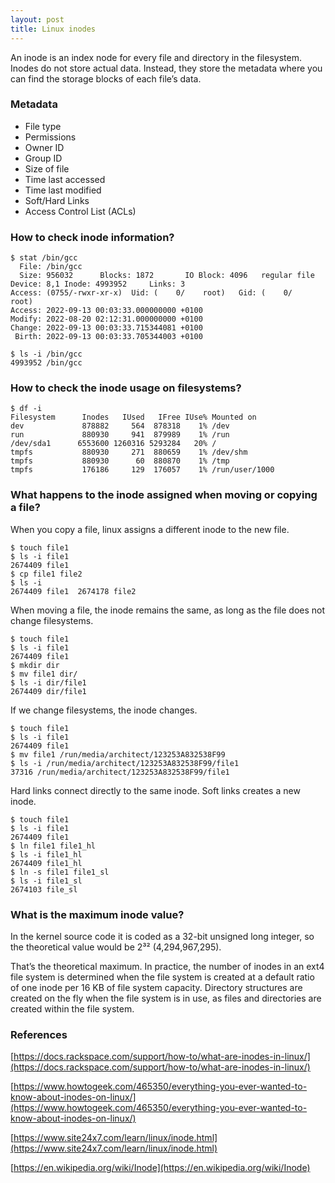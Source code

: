 ```yaml
---
layout: post
title: Linux inodes
---
```

An inode is an index node for every file and directory in the filesystem. Inodes do not store actual data. Instead, they store the metadata where you can find the storage blocks of each file’s data.

### Metadata

- File type
- Permissions
- Owner ID
- Group ID
- Size of file
- Time last accessed
- Time last modified
- Soft/Hard Links
- Access Control List (ACLs)

### How to check inode information?

```
$ stat /bin/gcc
  File: /bin/gcc
  Size: 956032    	Blocks: 1872       IO Block: 4096   regular file
Device: 8,1	Inode: 4993952     Links: 3
Access: (0755/-rwxr-xr-x)  Uid: (    0/    root)   Gid: (    0/    root)
Access: 2022-09-13 00:03:33.000000000 +0100
Modify: 2022-08-20 02:12:31.000000000 +0100
Change: 2022-09-13 00:03:33.715344081 +0100
 Birth: 2022-09-13 00:03:33.705344003 +0100

$ ls -i /bin/gcc
4993952 /bin/gcc
```

### How to check the inode usage on filesystems?

```
$ df -i
Filesystem      Inodes   IUsed   IFree IUse% Mounted on
dev             878882     564  878318    1% /dev
run             880930     941  879989    1% /run
/dev/sda1      6553600 1260316 5293284   20% /
tmpfs           880930     271  880659    1% /dev/shm
tmpfs           880930      60  880870    1% /tmp
tmpfs           176186     129  176057    1% /run/user/1000
```

### What happens to the inode assigned when moving or copying a file?

When you copy a file, linux assigns a different inode to the new file.

```
$ touch file1
$ ls -i file1
2674409 file1
$ cp file1 file2
$ ls -i
2674409 file1  2674178 file2
```

When moving a file, the inode remains the same, as long as the file does not change filesystems.

```
$ touch file1
$ ls -i file1
2674409 file1
$ mkdir dir
$ mv file1 dir/
$ ls -i dir/file1
2674409 dir/file1
```

If we change filesystems, the inode changes.

```
$ touch file1
$ ls -i file1
2674409 file1
$ mv file1 /run/media/architect/123253A832538F99
$ ls -i /run/media/architect/123253A832538F99/file1
37316 /run/media/architect/123253A832538F99/file1
```

Hard links connect directly to the same inode. Soft links creates a new inode.

```
$ touch file1
$ ls -i file1
2674409 file1
$ ln file1 file1_hl
$ ls -i file1_hl
2674409 file1_hl
$ ln -s file1 file1_sl
$ ls -i file1_sl
2674103 file_sl
```

### What is the maximum inode value?

In the kernel source code it is coded as a 32-bit unsigned long integer, so the theoretical value would be 2³² (4,294,967,295).

That’s the theoretical maximum. In practice, the number of inodes in an ext4 file system is determined when the file system is created at a default ratio of one inode per 16 KB of file system capacity. Directory structures are created on the fly when the file system is in use, as files and directories are created within the file system.

### References

[https://docs.rackspace.com/support/how-to/what-are-inodes-in-linux/](https://docs.rackspace.com/support/how-to/what-are-inodes-in-linux/)

[https://www.howtogeek.com/465350/everything-you-ever-wanted-to-know-about-inodes-on-linux/](https://www.howtogeek.com/465350/everything-you-ever-wanted-to-know-about-inodes-on-linux/)

[https://www.site24x7.com/learn/linux/inode.html](https://www.site24x7.com/learn/linux/inode.html)

[https://en.wikipedia.org/wiki/Inode](https://en.wikipedia.org/wiki/Inode)